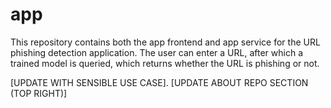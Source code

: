 # app
This repository contains both the app frontend and app service for the URL phishing detection application. The user can enter a URL, after which a trained model is queried, which returns whether the URL is phishing or not. 

[UPDATE WITH SENSIBLE USE CASE].
[UPDATE ABOUT REPO SECTION (TOP RIGHT)]
